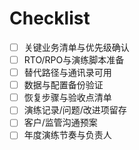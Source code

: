 # Checklist

- [ ] 关键业务清单与优先级确认
- [ ] RTO/RPO与演练脚本准备
- [ ] 替代路径与通讯录可用
- [ ] 数据与配置备份验证
- [ ] 恢复步骤与验收点清单
- [ ] 演练记录/问题/改进项留存
- [ ] 客户/监管沟通预案
- [ ] 年度演练节奏与负责人
